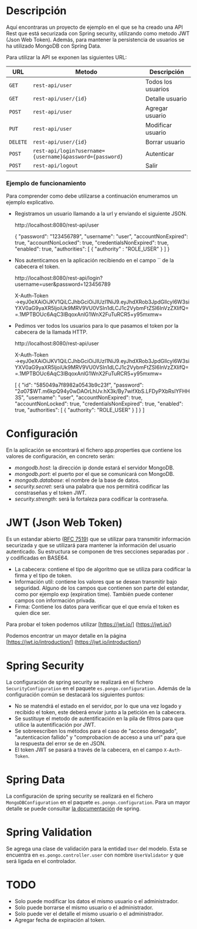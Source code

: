 # Descripción
Aquí encontraras un proyecto de ejemplo en el que se ha creado una API Rest que está securizada con Spring security, utilizando como metodo JWT (Json Web Token). 
Además, para mantener la persistencia de usuarios se ha utilizado MongoDB con Spring Data.

Para utilizar la API se exponen las siguientes URL:

|URL|Metodo|Descripción|
|-|-|-|
|`GET`|`rest-api/user`| Todos los usuarios|
|`GET`|`rest-api/user/{id}`| Detalle usuario|
|`POST`|`rest-api/user`| Agregar usuario|
|`PUT`|`rest-api/user`| Modificar usuario|
|`DELETE`|`rest-api/user/{id}`|Borrar usuario|
|`POST`|`rest-api/login?username={username}&password={password}`|Autenticar|
|`POST`|`rest-api/logout`|Salir|

### Ejemplo de funcionamiento
Para comprender como debe utilizarse a continuación enumeramos un ejemplo explicativo.

* Registramos un usuario llamando a la url y enviando el siguiente JSON.

	http://localhost:8080/rest-api/user
	
	{
	  "password": "123456789",
	  "username": "user",
	  "accountNonExpired": true,
	  "accountNonLocked": true,
	  "credentialsNonExpired": true,
	  "enabled": true,
	  "authorities": [
	  		{
	  			"authority" : "ROLE_USER"
	  		}
	  	]
	}

* Nos autenticamos en la aplicación recibiendo en el campo `` de la cabecera el token.

	http://localhost:8080/rest-api/login?username=user&password=123456789
	
	X-Auth-Token →eyJ0eXAiOiJKV1QiLCJhbGciOiJIUzI1NiJ9.eyJhdXRob3JpdGllcyI6W3siYXV0aG9yaXR5IjoiUk9MRV9VU0VSIn1dLCJ1c2VybmFtZSI6InVzZXIifQ==.1MPTBOUc6AqC3IBqoxAnlG1WnX2FuTuRCR5+y95mxmw=

* Pedimos ver todos los usuarios para lo que pasamos el token por la cabecera de la llamada HTTP.

	http://localhost:8080/rest-api/user
	
	X-Auth-Token →eyJ0eXAiOiJKV1QiLCJhbGciOiJIUzI1NiJ9.eyJhdXRob3JpdGllcyI6W3siYXV0aG9yaXR5IjoiUk9MRV9VU0VSIn1dLCJ1c2VybmFtZSI6InVzZXIifQ==.1MPTBOUc6AqC3IBqoxAnlG1WnX2FuTuRCR5+y95mxmw=
	
	[
	  {
	    "id": "585049a7f8982a0543b9c23f",
	    "password": "$2a$07$WT.m6kpQ94y0wDAOrLhUv.hX3k/By7wifXbS.LFDyPXbRsIYFHH3S",
	    "username": "user",
	    "accountNonExpired": true,
	    "accountNonLocked": true,
	    "credentialsNonExpired": true,
	    "enabled": true,
	    "authorities": [
	      {
	        "authority": "ROLE_USER"
	      }
	    ]
	  }
	]
	
# Configuración
En la aplicación se encontrará el fichero app.properties que contiene los valores de configuración, en concreto serán:
* _mongodb.host_: la dirección ip donde estará el servidor MongoDB.
* _mongodb.port_: el puerto por el que se comunicará con MongoDB.
* _mongodb.database_: el nombre de la base de datos.
* _security.secret_: será una palabra que nos permitirá codificar las constraseñas y el token JWT.
* _security.strength_: será la fortaleza para codificar la contraseña.

# JWT (Json Web Token)

Es un estandar abierto ([RFC 7519](https://tools.ietf.org/html/rfc7519)) que se utilizar para transmitir información securizada y que se utilizará para mantener la información del usuario autenticado. 
Su estructura se componen de tres secciones separadas por `.` y codificadas en BASE64.
* La cabecera: contiene el tipo de algoritmo que se utiliza para codificar la firma y el tipo de token.
* Información util: contiene los valores que se desean transmitir bajo seguridad. Alguno de los campos que contienen son parte del estandar, como por ejemplo exp (expiration time). También puede contener campos con información privada.
* Firma: Contiene los datos para verificar que el que envía el token es quien dice ser.

Para probar el token podemos utilizar [https://jwt.io/] (https://jwt.io/)

Podemos encontrar un mayor detalle en la página [https://jwt.io/introduction/] (https://jwt.io/introduction/)

# Spring Security

La configuración de spring security se realizará en el fichero `SecurityConfiguration` en el paquete `es.pongo.configuration`. Además de la configuración común se destacará los siguientes puntos:

* No se matendrá el estado en el servidor, por lo que una vez logado y recibido el token, este deberá enviar junto a la petición en la cabecera.
* Se sustituye el metodo de autentificación en la pila de filtros para que utilice la autentificación por JWT.
* Se sobreescriben los métodos para el caso de "acceso denegado", "autenticacion fallido" y "comprobacion de acceso a una url" para que la respuesta del error se de en JSON.
* El token JWT se pasará a través de la cabecera, en el campo `X-Auth-Token`. 

# Spring Data

La configuración de spring security se realizará en el fichero `MongoDBConfiguration` en el paquete `es.pongo.configuration`. Para un mayor detalle se puede consultar [la documentación](http://docs.spring.io/spring-data/mongodb/docs/current/reference/html/) de spring.

# Spring Validation

Se agrega una clase de validación para la entidad `User` del modelo. Esta se encuentra en `es.pongo.controller.user` con nombre `UserValidator` y que será ligada en el controlador.

# TODO
 * Solo puede modificar los datos el mismo usuario o el administrador.
 * Solo puede borrarse el mismo usuario o el administrador.
 * Solo puede ver el detalle el mismo usuario o el administrador.
 * Agregar fecha de expiración al token.